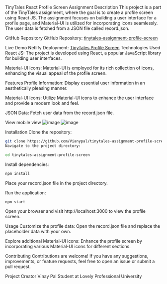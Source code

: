 





TinyTales React Profile Screen Assignment
Description
This project is a part of the TinyTales assignment, where the goal is to create a profile screen using React JS. The assignment focuses on building a user interface for a profile page, and Material-UI is utilized for incorporating icons seamlessly. The user data is fetched from a JSON file called record.json.

GitHub Repository
GitHub Repository: [tinytales-assignment-profile-screen](https://github.com/Vianypal/tinytales-assignment-profile-screen.git)

Live Demo
Netlify Deployment: [TinyTales Profile Screen](https://legendary-meringue-0aa254.netlify.app)
Technologies Used
React JS: The project is developed using React, a popular JavaScript library for building user interfaces.

Material-UI Icons: Material-UI is employed for its rich collection of icons, enhancing the visual appeal of the profile screen.

Features
Profile Information: Display essential user information in an aesthetically pleasing manner.

Material-UI Icons: Utilize Material-UI icons to enhance the user interface and provide a modern look and feel.

JSON Data: Fetch user data from the record.json file.

View 
mobile view
![image](https://github.com/Vianypal/tinytales-assignment-profile-screen/assets/89671983/f4a7c571-25e5-44f5-bd69-63b221ea240d)
![image](https://github.com/Vianypal/tinytales-assignment-profile-screen/assets/89671983/4387acfb-a64f-4440-a670-5ad92a86f698)




Installation
Clone the repository:

```bash
git clone https://github.com/Vianypal/tinytales-assignment-profile-screen.git
Navigate to the project directory:
```
```bash
cd tinytales-assignment-profile-screen
```
Install dependencies:
```bash
npm install
```
Place your record.json file in the project directory.

Run the application:

```bash
npm start
```
Open your browser and visit http://localhost:3000 to view the profile screen.

Usage
Customize the profile data: Open the record.json file and replace the placeholder data with your own.

Explore additional Material-UI icons: Enhance the profile screen by incorporating various Material-UI icons for different sections.

Contributing
Contributions are welcome! If you have any suggestions, improvements, or feature requests, feel free to open an issue or submit a pull request.

Project Creator
Vinay Pal
Student at Lovely Professional University
